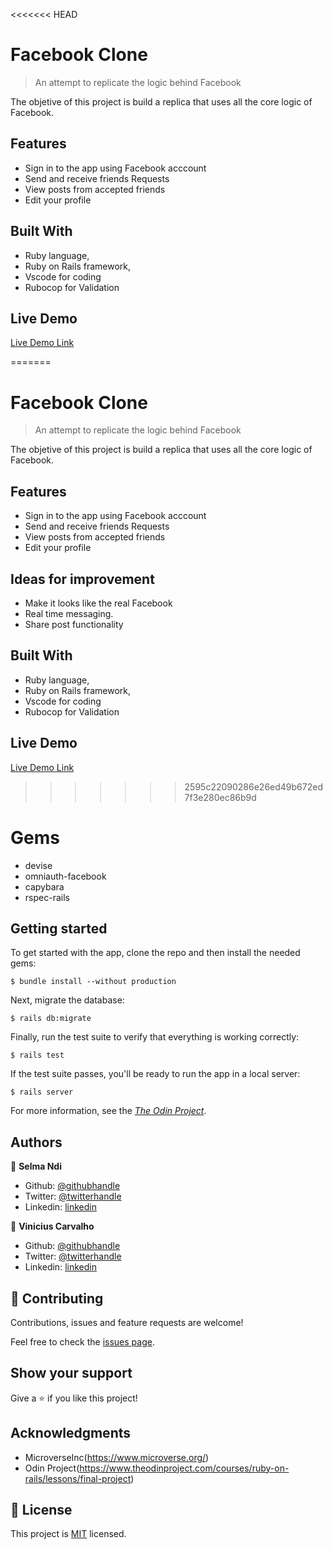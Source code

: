 <<<<<<< HEAD
# Facebook Clone

>  An attempt to replicate the logic behind Facebook

<!-- ![screenshot](./docs/image.png) -->

The objetive of this project is build a replica that uses all the core logic of Facebook.

## Features

- Sign in to the app using Facebook acccount
- Send and receive friends Requests
- View posts from accepted friends
- Edit your profile


## Built With

- Ruby language,
- Ruby on Rails framework,
- Vscode for coding
- Rubocop for Validation

## Live Demo

[Live Demo Link](https://afternoon-mesa-55417.herokuapp.com)

=======

# Facebook Clone

>  An attempt to replicate the logic behind Facebook

<!-- ![screenshot](./docs/image.png) -->

The objetive of this project is build a replica that uses all the core logic of Facebook.

## Features

- Sign in to the app using Facebook acccount
- Send and receive friends Requests
- View posts from accepted friends
- Edit your profile

## Ideas for improvement

- Make it looks like the real Facebook
- Real time messaging.
- Share post functionality

## Built With

- Ruby language,
- Ruby on Rails framework,
- Vscode for coding
- Rubocop for Validation

## Live Demo

[Live Demo Link](https://afternoon-mesa-55417.herokuapp.com)

>>>>>>> 2595c22090286e26ed49b672ed7f3e280ec86b9d

# Gems
- devise
- omniauth-facebook
- capybara
- rspec-rails

## Getting started

To get started with the app, clone the repo and then install the needed gems:

```
$ bundle install --without production
```

Next, migrate the database:

```
$ rails db:migrate
```

Finally, run the test suite to verify that everything is working correctly:

```
$ rails test
```

If the test suite passes, you'll be ready to run the app in a local server:

```
$ rails server
```

For more information, see the
[*The Odin Project*](https://www.theodinproject.com/courses/ruby-on-rails/lessons/final-project).
## Authors

👤 **Selma Ndi**

- Github: [@githubhandle](https://github.com/Datagirlcmr)
- Twitter: [@twitterhandle](https://twitter.com/SelmaNdi)
- Linkedin: [linkedin](https://www.linkedin.com/in/selma-ndi-datagirl-imba-8976ab32/)

👤 **Vinicius Carvalho**

- Github: [@githubhandle](https://github.com/kazumaki)
- Twitter: [@twitterhandle](https://twitter.com/iKazumaki/)
- Linkedin: [linkedin](https://www.linkedin.com/in/vinicius-campos-carvalho-3526a1192/)

## 🤝 Contributing

Contributions, issues and feature requests are welcome!

Feel free to check the [issues page](https://github.com/Datagirlcmr/facebook-clone/issues).

## Show your support

Give a ⭐️ if you like this project!

## Acknowledgments

- MicroverseInc(https://www.microverse.org/)
- Odin Project(https://www.theodinproject.com/courses/ruby-on-rails/lessons/final-project)


## 📝 License

This project is [MIT](lic.url) licensed.
